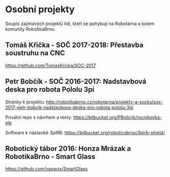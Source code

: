 # Osobní projekty 
Soupis zajímavých projektů lidí, kteří se pohybují na Robotárna a kolem komunity RobotikaBrno.

## Tomáš Křička - SOČ 2017-2018: Přestavba soustruhu na CNC 
https://github.com/TomasKricka/SOC-2017

## Petr Bobčík - SOČ 2016-2017: Nadstavbová deska pro robota Pololu 3pi
Stránky k projektu:
http://robotikabrno.cz/robotarna/projekty-a-socky/soc-2017-petr-bobcik-nadstavbova-deska-pro-robota-pololu-3pi

Privátní repo s návrhem a texty:
https://bitbucket.org/PBobcik/rocnikovka-ele

Software k nástavbě 3piRB:
https://bitbucket.org/roboticsbrno/3pirb-shield/

## Robotický tábor 2016: Honza Mrázak a RobotikaBrno - Smart Glass
https://github.com/yaqwsx/SmartGlass
